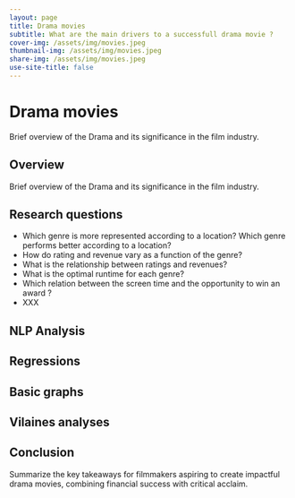 ```yaml
---
layout: page
title: Drama movies
subtitle: What are the main drivers to a successfull drama movie ? 
cover-img: /assets/img/movies.jpeg
thumbnail-img: /assets/img/movies.jpeg
share-img: /assets/img/movies.jpeg
use-site-title: false
---
```

  

# Drama movies
Brief overview of the Drama and its significance in the film industry.

## Overview
Brief overview of the Drama and its significance in the film industry.


## Research questions

- Which genre is more represented according to a location? Which genre performs better according to a location?
- How do rating and revenue vary as a function of the genre?
- What is the relationship between ratings and revenues?
- What is the optimal runtime for each genre?
- Which relation between the screen time and the opportunity to win an award ?
- XXX

## NLP Analysis


## Regressions

## Basic graphs

## Vilaines analyses

## Conclusion
Summarize the key takeaways for filmmakers aspiring to create impactful drama movies, combining financial success with critical acclaim.
    
  